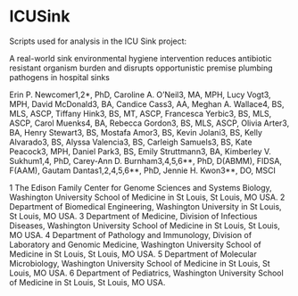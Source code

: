 # ICUSink
Scripts used for analysis in the ICU Sink project:

A real-world sink environmental hygiene intervention reduces antibiotic resistant organism burden and disrupts opportunistic premise plumbing pathogens in hospital sinks

Erin P. Newcomer1,2*, PhD, Caroline A. O’Neil3, MA, MPH, Lucy Vogt3, MPH, David McDonald3, BA, Candice Cass3, AA, Meghan A. Wallace4, BS, MLS, ASCP, Tiffany Hink3, BS, MT, ASCP, Francesca Yerbic3, BS, MLS, ASCP, Carol Muenks4, BA, Rebecca Gordon3, BS, MLS, ASCP, Olivia Arter3, BA, Henry Stewart3, BS, Mostafa Amor3, BS, Kevin Jolani3, BS, Kelly Alvarado3, BS, Alyssa Valencia3, BS, Carleigh Samuels3, BS, Kate Peacock3, MPH, Daniel Park3, BS, Emily Struttmann3, BA, Kimberley V. Sukhum1,4, PhD, Carey-Ann D. Burnham3,4,5,6**, PhD, D(ABMM), FIDSA, F(AAM), Gautam Dantas1,2,4,5,6**, PhD, Jennie H. Kwon3**, DO, MSCI

1 The Edison Family Center for Genome Sciences and Systems Biology, Washington University School of Medicine in St Louis, St Louis, MO USA.
2 Department of Biomedical Engineering, Washington University in St Louis, St Louis, MO USA.
3 Department of Medicine, Division of Infectious Diseases, Washington University School of Medicine in St Louis, St Louis, MO USA.
4 Department of Pathology and Immunology, Division of Laboratory and Genomic Medicine, Washington University School of Medicine in St Louis, St Louis, MO USA.
5 Department of Molecular Microbiology, Washington University School of Medicine in St Louis, St Louis, MO USA.
6 Department of Pediatrics, Washington University School of Medicine in St Louis, St Louis, MO USA.
